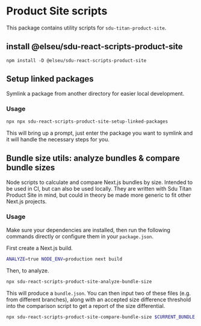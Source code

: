 # Product Site scripts
This package contains utility scripts for `sdu-titan-product-site`.

## install @elseu/sdu-react-scripts-product-site

`npm install -D @elseu/sdu-react-scripts-product-site`

## Setup linked packages
Symlink a package from another directory for easier local development.

### Usage
```bash
npx npx sdu-react-scripts-product-site-setup-linked-packages
```
This will bring up a prompt, just enter the package you want to symlink and it will handle the necessary steps for you.

## Bundle size utils: analyze bundles & compare bundle sizes
Node scripts to calculate and compare Next.js bundles by size. Intended to be used in CI, but can also be used locally. They are written with Sdu Titan Product Site in mind, but could in theory be made more generic to fit other Next.js projects.

### Usage
Make sure your dependencies are installed, then run the following commands directly or configure them in your `package.json`.

First create a Next.js build.

```bash
ANALYZE=true NODE_ENV=production next build
```

Then, to analyze.

```bash
npx sdu-react-scripts-product-site-analyze-bundle-size
```

This will produce a `bundle.json`. You can then input two of these files (e.g. from different branches), along with an accepted size difference threshold into the comparison script to get a report of the size differential.

```bash
npx sdu-react-scripts-product-site-compare-bundle-size $CURRENT_BUNDLE $BENCHMARK_BUNDLE $BENCHMARK_BRANCH_NAME $THRESHOLD
```